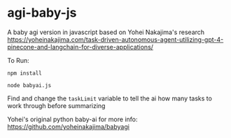 # agi-baby-js
A baby agi version in javascript based on Yohei Nakajima's research
https://yoheinakajima.com/task-driven-autonomous-agent-utilizing-gpt-4-pinecone-and-langchain-for-diverse-applications/

To Run: 

```npm install```

```node babyai.js```

Find and change the `taskLimit` variable to tell the ai how many tasks to work through before summarizing

Yohei's original python baby-ai for more info:
https://github.com/yoheinakajima/babyagi
